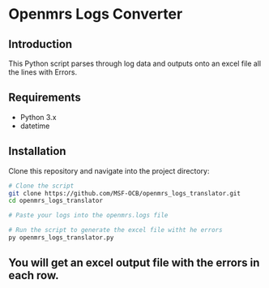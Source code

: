 
# Openmrs Logs Converter

## Introduction
This Python script parses through log data and outputs onto an excel file all the lines with Errors.

## Requirements
- Python 3.x
- datetime

## Installation
Clone this repository and navigate into the project directory:
```bash
# Clone the script
git clone https://github.com/MSF-OCB/openmrs_logs_translator.git
cd openmrs_logs_translator

# Paste your logs into the openmrs.logs file

# Run the script to generate the excel file witht he errors
py openmrs_logs_translator.py
```
## You will get an excel output file with the errors in each row.